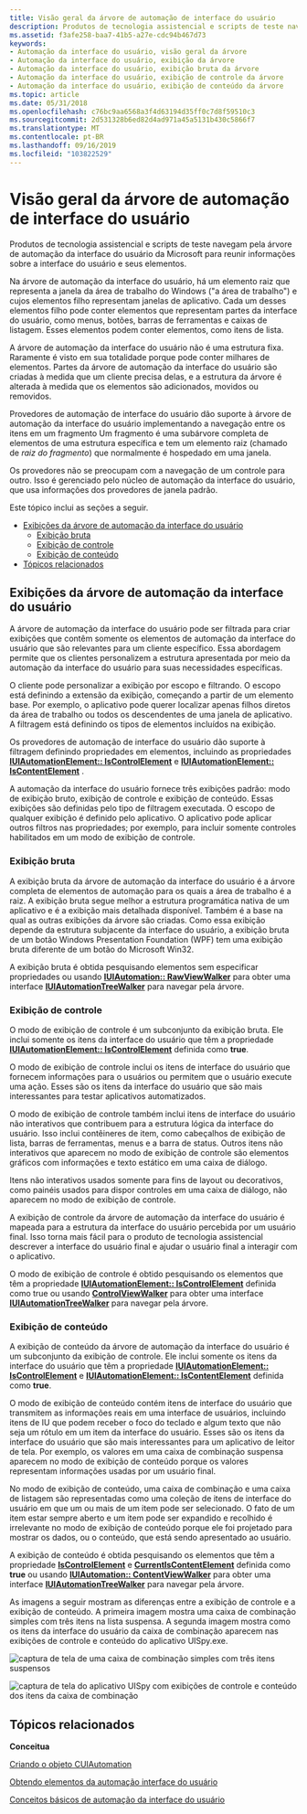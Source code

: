 ```yaml
---
title: Visão geral da árvore de automação de interface do usuário
description: Produtos de tecnologia assistencial e scripts de teste navegam pela árvore de automação da interface do usuário da Microsoft para reunir informações sobre a interface do usuário e seus elementos.
ms.assetid: f3afe258-baa7-41b5-a27e-cdc94b467d73
keywords:
- Automação da interface do usuário, visão geral da árvore
- Automação da interface do usuário, exibição da árvore
- Automação da interface do usuário, exibição bruta da árvore
- Automação da interface do usuário, exibição de controle da árvore
- Automação da interface do usuário, exibição de conteúdo da árvore
ms.topic: article
ms.date: 05/31/2018
ms.openlocfilehash: c76bc9aa6568a3f4d63194d35ff0c7d8f59510c3
ms.sourcegitcommit: 2d531328b6ed82d4ad971a45a5131b430c5866f7
ms.translationtype: MT
ms.contentlocale: pt-BR
ms.lasthandoff: 09/16/2019
ms.locfileid: "103822529"
---
```

# <a name="ui-automation-tree-overview"></a>Visão geral da árvore de automação de interface do usuário

Produtos de tecnologia assistencial e scripts de teste navegam pela árvore de automação da interface do usuário da Microsoft para reunir informações sobre a interface do usuário e seus elementos.

Na árvore de automação da interface do usuário, há um elemento raiz que representa a janela da área de trabalho do Windows ("a área de trabalho") e cujos elementos filho representam janelas de aplicativo. Cada um desses elementos filho pode conter elementos que representam partes da interface do usuário, como menus, botões, barras de ferramentas e caixas de listagem. Esses elementos podem conter elementos, como itens de lista.

A árvore de automação da interface do usuário não é uma estrutura fixa. Raramente é visto em sua totalidade porque pode conter milhares de elementos. Partes da árvore de automação da interface do usuário são criadas à medida que um cliente precisa delas, e a estrutura da árvore é alterada à medida que os elementos são adicionados, movidos ou removidos.

Provedores de automação de interface do usuário dão suporte à árvore de automação da interface do usuário implementando a navegação entre os itens em um fragmento Um fragmento é uma subárvore completa de elementos de uma estrutura específica e tem um elemento raiz (chamado de *raiz do fragmento*) que normalmente é hospedado em uma janela.

Os provedores não se preocupam com a navegação de um controle para outro. Isso é gerenciado pelo núcleo de automação da interface do usuário, que usa informações dos provedores de janela padrão.

Este tópico inclui as seções a seguir.

-   [Exibições da árvore de automação da interface do usuário](#views-of-the-ui-automation-tree)
    -   [Exibição bruta](#raw-view)
    -   [Exibição de controle](#control-view)
    -   [Exibição de conteúdo](#content-view)
-   [Tópicos relacionados](#related-topics)

## <a name="views-of-the-ui-automation-tree"></a>Exibições da árvore de automação da interface do usuário

A árvore de automação da interface do usuário pode ser filtrada para criar exibições que contêm somente os elementos de automação da interface do usuário que são relevantes para um cliente específico. Essa abordagem permite que os clientes personalizem a estrutura apresentada por meio da automação da interface do usuário para suas necessidades específicas.

O cliente pode personalizar a exibição por escopo e filtrando. O escopo está definindo a extensão da exibição, começando a partir de um elemento base. Por exemplo, o aplicativo pode querer localizar apenas filhos diretos da área de trabalho ou todos os descendentes de uma janela de aplicativo. A filtragem está definindo os tipos de elementos incluídos na exibição.

Os provedores de automação de interface do usuário dão suporte à filtragem definindo propriedades em elementos, incluindo as propriedades [**IUIAutomationElement:: IsControlElement**](/windows/desktop/api/UIAutomationClient/nf-uiautomationclient-iuiautomationelement-get_currentiscontrolelement) e [**IUIAutomationElement:: IsContentElement**](/windows/desktop/api/UIAutomationClient/nf-uiautomationclient-iuiautomationelement-get_currentiscontentelement) .

A automação da interface do usuário fornece três exibições padrão: modo de exibição bruto, exibição de controle e exibição de conteúdo. Essas exibições são definidas pelo tipo de filtragem executada. O escopo de qualquer exibição é definido pelo aplicativo. O aplicativo pode aplicar outros filtros nas propriedades; por exemplo, para incluir somente controles habilitados em um modo de exibição de controle.

### <a name="raw-view"></a>Exibição bruta

A exibição bruta da árvore de automação da interface do usuário é a árvore completa de elementos de automação para os quais a área de trabalho é a raiz. A exibição bruta segue melhor a estrutura programática nativa de um aplicativo e é a exibição mais detalhada disponível. Também é a base na qual as outras exibições da árvore são criadas. Como essa exibição depende da estrutura subjacente da interface do usuário, a exibição bruta de um botão Windows Presentation Foundation (WPF) tem uma exibição bruta diferente de um botão do Microsoft Win32.

A exibição bruta é obtida pesquisando elementos sem especificar propriedades ou usando [**IUIAutomation:: RawViewWalker**](/windows/desktop/api/UIAutomationClient/nf-uiautomationclient-iuiautomation-get_rawviewwalker) para obter uma interface [**IUIAutomationTreeWalker**](/windows/desktop/api/UIAutomationClient/nn-uiautomationclient-iuiautomationtreewalker) para navegar pela árvore.

### <a name="control-view"></a>Exibição de controle

O modo de exibição de controle é um subconjunto da exibição bruta. Ele inclui somente os itens da interface do usuário que têm a propriedade [**IUIAutomationElement:: IsControlElement**](/windows/desktop/api/UIAutomationClient/nf-uiautomationclient-iuiautomationelement-get_currentiscontrolelement) definida como **true**.

O modo de exibição de controle inclui os itens de interface do usuário que fornecem informações para o usuários ou permitem que o usuário execute uma ação. Esses são os itens da interface do usuário que são mais interessantes para testar aplicativos automatizados.

O modo de exibição de controle também inclui itens de interface do usuário não interativos que contribuem para a estrutura lógica da interface do usuário. Isso inclui contêineres de item, como cabeçalhos de exibição de lista, barras de ferramentas, menus e a barra de status. Outros itens não interativos que aparecem no modo de exibição de controle são elementos gráficos com informações e texto estático em uma caixa de diálogo.

Itens não interativos usados somente para fins de layout ou decorativos, como painéis usados para dispor controles em uma caixa de diálogo, não aparecem no modo de exibição de controle.

A exibição de controle da árvore de automação da interface do usuário é mapeada para a estrutura da interface do usuário percebida por um usuário final. Isso torna mais fácil para o produto de tecnologia assistencial descrever a interface do usuário final e ajudar o usuário final a interagir com o aplicativo.

O modo de exibição de controle é obtido pesquisando os elementos que têm a propriedade [**IUIAutomationElement:: IsControlElement**](/windows/desktop/api/UIAutomationClient/nf-uiautomationclient-iuiautomationelement-get_currentiscontrolelement) definida como true ou usando [**ControlViewWalker**](/windows/desktop/api/UIAutomationClient/nf-uiautomationclient-iuiautomation-get_controlviewwalker) para obter uma interface [**IUIAutomationTreeWalker**](/windows/desktop/api/UIAutomationClient/nn-uiautomationclient-iuiautomationtreewalker) para navegar pela árvore.

### <a name="content-view"></a>Exibição de conteúdo

A exibição de conteúdo da árvore de automação da interface do usuário é um subconjunto da exibição de controle. Ele inclui somente os itens da interface do usuário que têm a propriedade [**IUIAutomationElement:: IsControlElement**](/windows/desktop/api/UIAutomationClient/nf-uiautomationclient-iuiautomationelement-get_currentiscontrolelement) e [**IUIAutomationElement:: IsContentElement**](/windows/desktop/api/UIAutomationClient/nf-uiautomationclient-iuiautomationelement-get_currentiscontentelement) definida como **true**.

O modo de exibição de conteúdo contém itens de interface do usuário que transmitem as informações reais em uma interface de usuários, incluindo itens de IU que podem receber o foco do teclado e algum texto que não seja um rótulo em um item da interface do usuário. Esses são os itens da interface do usuário que são mais interessantes para um aplicativo de leitor de tela. Por exemplo, os valores em uma caixa de combinação suspensa aparecem no modo de exibição de conteúdo porque os valores representam informações usadas por um usuário final.

No modo de exibição de conteúdo, uma caixa de combinação e uma caixa de listagem são representadas como uma coleção de itens de interface do usuário em que um ou mais de um item pode ser selecionado. O fato de um item estar sempre aberto e um item pode ser expandido e recolhido é irrelevante no modo de exibição de conteúdo porque ele foi projetado para mostrar os dados, ou o conteúdo, que está sendo apresentado ao usuário.

A exibição de conteúdo é obtida pesquisando os elementos que têm a propriedade [**IsControlElement**](/windows/desktop/api/UIAutomationClient/nf-uiautomationclient-iuiautomationelement-get_currentiscontrolelement) e [**CurrentIsContentElement**](/windows/desktop/api/UIAutomationClient/nf-uiautomationclient-iuiautomationelement-get_currentiscontentelement) definida como **true** ou usando [**IUIAutomation:: ContentViewWalker**](/windows/desktop/api/UIAutomationClient/nf-uiautomationclient-iuiautomation-get_contentviewwalker) para obter uma interface [**IUIAutomationTreeWalker**](/windows/desktop/api/UIAutomationClient/nn-uiautomationclient-iuiautomationtreewalker) para navegar pela árvore.

As imagens a seguir mostram as diferenças entre a exibição de controle e a exibição de conteúdo. A primeira imagem mostra uma caixa de combinação simples com três itens na lista suspensa. A segunda imagem mostra como os itens da interface do usuário da caixa de combinação aparecem nas exibições de controle e conteúdo do aplicativo UISpy.exe.

![captura de tela de uma caixa de combinação simples com três itens suspensos](images/combobox.png)

![captura de tela do aplicativo UISpy com exibições de controle e conteúdo dos itens da caixa de combinação](images/treeviews.jpg)

## <a name="related-topics"></a>Tópicos relacionados

<dl> <dt>

**Conceitua**
</dt> <dt>

[Criando o objeto CUIAutomation](uiauto-creatingcuiautomation.md)
</dt> <dt>

[Obtendo elementos da automação interface do usuário](uiauto-obtainingelements.md)
</dt> <dt>

[Conceitos básicos de automação da interface do usuário](entry-uiautocore-overview.md)
</dt> </dl>

 

 




